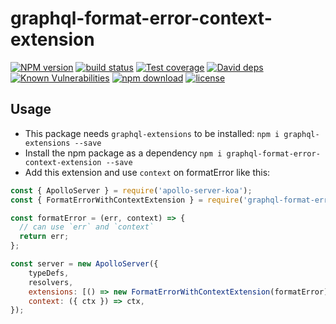 graphql-format-error-context-extension
================================

[![NPM version][npm-image]][npm-url]
[![build status][travis-image]][travis-url]
[![Test coverage][codecov-image]][codecov-url]
[![David deps][david-image]][david-url]
[![Known Vulnerabilities][snyk-image]][snyk-url]
[![npm download][download-image]][download-url]
[![license][license-image]][license-url]

[npm-image]: https://img.shields.io/npm/v/graphql-format-error-context-extension.svg?style=flat-square
[npm-url]: https://npmjs.org/package/graphql-format-error-context-extension
[travis-image]: https://img.shields.io/travis/BigMaster/graphql-format-error-context-extension.svg?style=flat-square
[travis-url]: https://travis-ci.org/BigMaster/graphql-format-error-context-extension
[codecov-image]: https://codecov.io/gh/BigMaster/graphql-format-error-context-extension/branch/master/graph/badge.svg
[codecov-url]: https://codecov.io/gh/BigMaster/graphql-format-error-context-extension
[david-image]: https://img.shields.io/david/BigMaster/graphql-format-error-context-extension.svg?style=flat-square
[david-url]: https://david-dm.org/BigMaster/graphql-format-error-context-extension
[snyk-image]: https://snyk.io/test/npm/graphql-format-error-context-extension/badge.svg?style=flat-square
[snyk-url]: https://snyk.io/test/npm/graphql-format-error-context-extension
[download-image]: https://img.shields.io/npm/dm/graphql-format-error-context-extension.svg?style=flat-square
[download-url]: https://npmjs.org/package/graphql-format-error-context-extension
[license-image]: https://img.shields.io/badge/License-MIT-yellow.svg
[license-url]: https://opensource.org/licenses/MIT

## Usage

* This package needs `graphql-extensions` to be installed: `npm i graphql-extensions --save`
* Install the npm package as a dependency `npm i graphql-format-error-context-extension --save`
* Add this extension and use `context` on formatError like this:

```js
const { ApolloServer } = require('apollo-server-koa');
const { FormatErrorWithContextExtension } = require('graphql-format-error-context-extension');

const formatError = (err, context) => {
  // can use `err` and `context`
  return err;
};

const server = new ApolloServer({
    typeDefs,
    resolvers,
    extensions: [() => new FormatErrorWithContextExtension(formatError)],
    context: ({ ctx }) => ctx,
});
```
